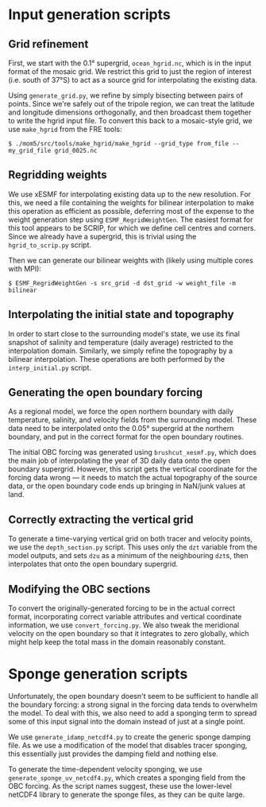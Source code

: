 # Input generation scripts


## Grid refinement

First, we start with the 0.1° supergrid, `ocean_hgrid.nc`, which is in
the input format of the mosaic grid. We restrict this grid to just the
region of interest (i.e. south of 37°S) to act as a source grid for
interpolating the existing data.

Using `generate_grid.py`, we refine by simply bisecting between pairs
of points. Since we're safely out of the tripole region, we can treat
the latitude and longitude dimensions orthogonally, and then broadcast
them together to write the hgrid input file. To convert this back to a
mosaic-style grid, we use `make_hgrid` from the FRE tools:

```
$ ./mom5/src/tools/make_hgrid/make_hgrid --grid_type from_file --my_grid_file grid_0025.nc

```

## Regridding weights

We use xESMF for interpolating existing data up to the new
resolution. For this, we need a file containing the weights for
bilinear interpolation to make this operation as efficient as
possible, deferring most of the expense to the weight generation step
using `ESMF_RegridWeightGen`. The easiest format for this tool appears
to be SCRIP, for which we define cell centres and corners. Since we
already have a supergrid, this is trivial using the
`hgrid_to_scrip.py` script.

Then we can generate our bilinear weights with (likely using multiple cores with MPI):
```
$ ESMF_RegridWeightGen -s src_grid -d dst_grid -w weight_file -m bilinear
```

## Interpolating the initial state and topography

In order to start close to the surrounding model's state, we use its
final snapshot of salinity and temperature (daily average) restricted
to the interpolation domain. Similarly, we simply refine the
topography by a bilinear interpolation. These operations are both
performed by the `interp_initial.py` script.

## Generating the open boundary forcing

As a regional model, we force the open northern boundary with daily
temperature, salinity, and velocity fields from the surrounding
model. These data need to be interpolated onto the 0.05° supergrid at
the northern boundary, and put in the correct format for the open
boundary routines.

The initial OBC forcing was generated using `brushcut_xesmf.py`, which
does the main job of interpolating the year of 3D daily data onto the
open boundary supergrid. However, this script gets the vertical
coordinate for the forcing data wrong — it needs to match the actual
topography of the source data, or the open boundary code ends up
bringing in NaN/junk values at land.

## Correctly extracting the vertical grid

To generate a time-varying vertical grid on both tracer and velocity
points, we use the `depth_section.py` script. This uses only the `dzt`
variable from the model outputs, and sets `dzu` as a minimum of the
neighbouring `dzt`s, then interpolates that onto the open boundary
supergrid.

## Modifying the OBC sections

To convert the originally-generated forcing to be in the actual
correct format, incorporating correct variable attributes and vertical
coordinate information, we use `convert_forcing.py`. We also tweak the
meridional velocity on the open boundary so that it integrates to zero
globally, which might help keep the total mass in the domain
reasonably constant.


# Sponge generation scripts

Unfortunately, the open boundary doesn't seem to be sufficient to
handle all the boundary forcing: a strong signal in the forcing data
tends to overwhelm the model. To deal with this, we also need to add a
sponging term to spread some of this input signal into the domain
instead of just at a single point.

We use `generate_idamp_netcdf4.py` to create the generic sponge
damping file. As we use a modification of the model that disables
tracer sponging, this essentially just provides the damping field and
nothing else.

To generate the time-dependent velocity sponging, we use
`generate_sponge_uv_netcdf4.py`, which creates a sponging field from
the OBC forcing. As the script names suggest, these use the
lower-level netCDF4 library to generate the sponge files, as they can
be quite large.
